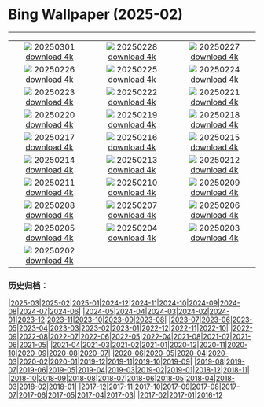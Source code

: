 # Bing Wallpaper (2025-02)
**************
| | | |
| :----: | :----: | :----: |
| ![](https://www.bing.com/th?id=OHR.NevadaBigHorns_EN-CA8281032097_1920x1080.jpg) 20250301 [download 4k](https://www.bing.com/th?id=OHR.NevadaBigHorns_EN-CA8281032097_UHD.jpg) | ![](https://www.bing.com/th?id=OHR.PolarCub_EN-CA8015894762_1920x1080.jpg) 20250228 [download 4k](https://www.bing.com/th?id=OHR.PolarCub_EN-CA8015894762_UHD.jpg) | ![](https://www.bing.com/th?id=OHR.ArgyllStalker_EN-CA0781984286_1920x1080.jpg) 20250227 [download 4k](https://www.bing.com/th?id=OHR.ArgyllStalker_EN-CA0781984286_UHD.jpg) |
| ![](https://www.bing.com/th?id=OHR.BryceHoodoos_EN-CA7439537445_1920x1080.jpg) 20250226 [download 4k](https://www.bing.com/th?id=OHR.BryceHoodoos_EN-CA7439537445_UHD.jpg) | ![](https://www.bing.com/th?id=OHR.GiantCuttlefish_EN-CA7282936990_1920x1080.jpg) 20250225 [download 4k](https://www.bing.com/th?id=OHR.GiantCuttlefish_EN-CA7282936990_UHD.jpg) | ![](https://www.bing.com/th?id=OHR.MtFujiSunrise_EN-CA7120845966_1920x1080.jpg) 20250224 [download 4k](https://www.bing.com/th?id=OHR.MtFujiSunrise_EN-CA7120845966_UHD.jpg) |
| ![](https://www.bing.com/th?id=OHR.StLouisArch_EN-CA6246210465_1920x1080.jpg) 20250223 [download 4k](https://www.bing.com/th?id=OHR.StLouisArch_EN-CA6246210465_UHD.jpg) | ![](https://www.bing.com/th?id=OHR.ChampakaSarasi_EN-CA6048642265_1920x1080.jpg) 20250222 [download 4k](https://www.bing.com/th?id=OHR.ChampakaSarasi_EN-CA6048642265_UHD.jpg) | ![](https://www.bing.com/th?id=OHR.CanadaDeer_EN-CA2853783794_1920x1080.jpg) 20250221 [download 4k](https://www.bing.com/th?id=OHR.CanadaDeer_EN-CA2853783794_UHD.jpg) |
| ![](https://www.bing.com/th?id=OHR.IceHoleOtter_EN-CA2426610896_1920x1080.jpg) 20250220 [download 4k](https://www.bing.com/th?id=OHR.IceHoleOtter_EN-CA2426610896_UHD.jpg) | ![](https://www.bing.com/th?id=OHR.BlueBelize_EN-CA2231756573_1920x1080.jpg) 20250219 [download 4k](https://www.bing.com/th?id=OHR.BlueBelize_EN-CA2231756573_UHD.jpg) | ![](https://www.bing.com/th?id=OHR.CatalanPyrenees_EN-CA2016949817_1920x1080.jpg) 20250218 [download 4k](https://www.bing.com/th?id=OHR.CatalanPyrenees_EN-CA2016949817_UHD.jpg) |
| ![](https://www.bing.com/th?id=OHR.HumpbackMother_EN-CA1768570796_1920x1080.jpg) 20250217 [download 4k](https://www.bing.com/th?id=OHR.HumpbackMother_EN-CA1768570796_UHD.jpg) | ![](https://www.bing.com/th?id=OHR.Misotsuchi2025_EN-CA1564430447_1920x1080.jpg) 20250216 [download 4k](https://www.bing.com/th?id=OHR.Misotsuchi2025_EN-CA1564430447_UHD.jpg) | ![](https://www.bing.com/th?id=OHR.PenguinLove_EN-CA0448805956_1920x1080.jpg) 20250215 [download 4k](https://www.bing.com/th?id=OHR.PenguinLove_EN-CA0448805956_UHD.jpg) |
| ![](https://www.bing.com/th?id=OHR.LakeTyrrell_EN-CA0250620442_1920x1080.jpg) 20250214 [download 4k](https://www.bing.com/th?id=OHR.LakeTyrrell_EN-CA0250620442_UHD.jpg) | ![](https://www.bing.com/th?id=OHR.GalapagosIguana_EN-CA9835077586_1920x1080.jpg) 20250213 [download 4k](https://www.bing.com/th?id=OHR.GalapagosIguana_EN-CA9835077586_UHD.jpg) | ![](https://www.bing.com/th?id=OHR.YungangGrottoes_EN-CA9325528271_1920x1080.jpg) 20250212 [download 4k](https://www.bing.com/th?id=OHR.YungangGrottoes_EN-CA9325528271_UHD.jpg) |
| ![](https://www.bing.com/th?id=OHR.BanffSnow25_EN-CA9095652551_1920x1080.jpg) 20250211 [download 4k](https://www.bing.com/th?id=OHR.BanffSnow25_EN-CA9095652551_UHD.jpg) | ![](https://www.bing.com/th?id=OHR.AlstromPoint_EN-CA8518632532_1920x1080.jpg) 20250210 [download 4k](https://www.bing.com/th?id=OHR.AlstromPoint_EN-CA8518632532_UHD.jpg) | ![](https://www.bing.com/th?id=OHR.SnowySvaneti_EN-CA8293251402_1920x1080.jpg) 20250209 [download 4k](https://www.bing.com/th?id=OHR.SnowySvaneti_EN-CA8293251402_UHD.jpg) |
| ![](https://www.bing.com/th?id=OHR.BlueNorway_EN-CA8085268470_1920x1080.jpg) 20250208 [download 4k](https://www.bing.com/th?id=OHR.BlueNorway_EN-CA8085268470_UHD.jpg) | ![](https://www.bing.com/th?id=OHR.WhararikiBeach_EN-CA4374441149_1920x1080.jpg) 20250207 [download 4k](https://www.bing.com/th?id=OHR.WhararikiBeach_EN-CA4374441149_UHD.jpg) | ![](https://www.bing.com/th?id=OHR.ScottishSheep_EN-CA4202362647_1920x1080.jpg) 20250206 [download 4k](https://www.bing.com/th?id=OHR.ScottishSheep_EN-CA4202362647_UHD.jpg) |
| ![](https://www.bing.com/th?id=OHR.GoldenBridge_EN-CA4566090328_1920x1080.jpg) 20250205 [download 4k](https://www.bing.com/th?id=OHR.GoldenBridge_EN-CA4566090328_UHD.jpg) | ![](https://www.bing.com/th?id=OHR.RibbleheadViaduct_EN-CA3107714600_1920x1080.jpg) 20250204 [download 4k](https://www.bing.com/th?id=OHR.RibbleheadViaduct_EN-CA3107714600_UHD.jpg) | ![](https://www.bing.com/th?id=OHR.AustriaMarmot_EN-CA2613536224_1920x1080.jpg) 20250203 [download 4k](https://www.bing.com/th?id=OHR.AustriaMarmot_EN-CA2613536224_UHD.jpg) |
| ![](https://www.bing.com/th?id=OHR.OrdesaSpain_EN-CA2671146854_1920x1080.jpg) 20250202 [download 4k](https://www.bing.com/th?id=OHR.OrdesaSpain_EN-CA2671146854_UHD.jpg) |  |  |

### 历史归档：

|[2025-03](bing/2025-03/2025-03.md)|[2025-02](bing/2025-02/2025-02.md)|[2025-01](bing/2025-01/2025-01.md)|[2024-12](bing/2024-12/2024-12.md)|[2024-11](bing/2024-11/2024-11.md)|[2024-10](bing/2024-10/2024-10.md)|[2024-09](bing/2024-09/2024-09.md)|[2024-08](bing/2024-08/2024-08.md)|[2024-07](bing/2024-07/2024-07.md)|[2024-06](bing/2024-06/2024-06.md)|
|[2024-05](bing/2024-05/2024-05.md)|[2024-04](bing/2024-04/2024-04.md)|[2024-03](bing/2024-03/2024-03.md)|[2024-02](bing/2024-02/2024-02.md)|[2024-01](bing/2024-01/2024-01.md)|[2023-12](bing/2023-12/2023-12.md)|[2023-11](bing/2023-11/2023-11.md)|[2023-10](bing/2023-10/2023-10.md)|[2023-09](bing/2023-09/2023-09.md)|[2023-08](bing/2023-08/2023-08.md)|
|[2023-07](bing/2023-07/2023-07.md)|[2023-06](bing/2023-06/2023-06.md)|[2023-05](bing/2023-05/2023-05.md)|[2023-04](bing/2023-04/2023-04.md)|[2023-03](bing/2023-03/2023-03.md)|[2023-02](bing/2023-02/2023-02.md)|[2023-01](bing/2023-01/2023-01.md)|[2022-12](bing/2022-12/2022-12.md)|[2022-11](bing/2022-11/2022-11.md)|[2022-10](bing/2022-10/2022-10.md)|
|[2022-09](bing/2022-09/2022-09.md)|[2022-08](bing/2022-08/2022-08.md)|[2022-07](bing/2022-07/2022-07.md)|[2022-06](bing/2022-06/2022-06.md)|[2022-05](bing/2022-05/2022-05.md)|[2022-04](bing/2022-04/2022-04.md)|[2021-08](bing/2021-08/2021-08.md)|[2021-07](bing/2021-07/2021-07.md)|[2021-06](bing/2021-06/2021-06.md)|[2021-05](bing/2021-05/2021-05.md)|
|[2021-04](bing/2021-04/2021-04.md)|[2021-03](bing/2021-03/2021-03.md)|[2021-02](bing/2021-02/2021-02.md)|[2021-01](bing/2021-01/2021-01.md)|[2020-12](bing/2020-12/2020-12.md)|[2020-11](bing/2020-11/2020-11.md)|[2020-10](bing/2020-10/2020-10.md)|[2020-09](bing/2020-09/2020-09.md)|[2020-08](bing/2020-08/2020-08.md)|[2020-07](bing/2020-07/2020-07.md)|
|[2020-06](bing/2020-06/2020-06.md)|[2020-05](bing/2020-05/2020-05.md)|[2020-04](bing/2020-04/2020-04.md)|[2020-03](bing/2020-03/2020-03.md)|[2020-02](bing/2020-02/2020-02.md)|[2020-01](bing/2020-01/2020-01.md)|[2019-12](bing/2019-12/2019-12.md)|[2019-11](bing/2019-11/2019-11.md)|[2019-10](bing/2019-10/2019-10.md)|[2019-09](bing/2019-09/2019-09.md)|
|[2019-08](bing/2019-08/2019-08.md)|[2019-07](bing/2019-07/2019-07.md)|[2019-06](bing/2019-06/2019-06.md)|[2019-05](bing/2019-05/2019-05.md)|[2019-04](bing/2019-04/2019-04.md)|[2019-03](bing/2019-03/2019-03.md)|[2019-02](bing/2019-02/2019-02.md)|[2019-01](bing/2019-01/2019-01.md)|[2018-12](bing/2018-12/2018-12.md)|[2018-11](bing/2018-11/2018-11.md)|
|[2018-10](bing/2018-10/2018-10.md)|[2018-09](bing/2018-09/2018-09.md)|[2018-08](bing/2018-08/2018-08.md)|[2018-07](bing/2018-07/2018-07.md)|[2018-06](bing/2018-06/2018-06.md)|[2018-05](bing/2018-05/2018-05.md)|[2018-04](bing/2018-04/2018-04.md)|[2018-03](bing/2018-03/2018-03.md)|[2018-02](bing/2018-02/2018-02.md)|[2018-01](bing/2018-01/2018-01.md)|
|[2017-12](bing/2017-12/2017-12.md)|[2017-11](bing/2017-11/2017-11.md)|[2017-10](bing/2017-10/2017-10.md)|[2017-09](bing/2017-09/2017-09.md)|[2017-08](bing/2017-08/2017-08.md)|[2017-07](bing/2017-07/2017-07.md)|[2017-06](bing/2017-06/2017-06.md)|[2017-05](bing/2017-05/2017-05.md)|[2017-04](bing/2017-04/2017-04.md)|[2017-03](bing/2017-03/2017-03.md)|
|[2017-02](bing/2017-02/2017-02.md)|[2017-01](bing/2017-01/2017-01.md)|[2016-12](bing/2016-12/2016-12.md)